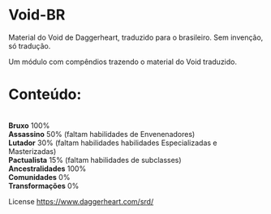 # Void-BR
Material do Void de Daggerheart, traduzido para o brasileiro. Sem invenção, só tradução.

Um módulo com compêndios trazendo o material do Void traduzido.

# Conteúdo:
<br> <b>Bruxo</b> 100%
<br> <b>Assassino</b> 50% (faltam habilidades de Envenenadores)
<br> <b>Lutador</b> 30% (faltam habilidades habilidades Especializadas e Masterizadas)
<br> <b>Pactualista</b> 15% (faltam habilidades de subclasses)
<br> <b>Ancestralidades</b> 100% 
<br> <b>Comunidades</b> 0% 
<br> <b>Transformações</b> 0% 

License
https://www.daggerheart.com/srd/
